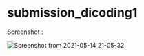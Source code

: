 # submission_dicoding1

Screenshot :

![Screenshot from 2021-05-14 21-05-32](https://user-images.githubusercontent.com/69206586/118282204-3f310b80-b4f8-11eb-90d3-c062942e0110.png)
